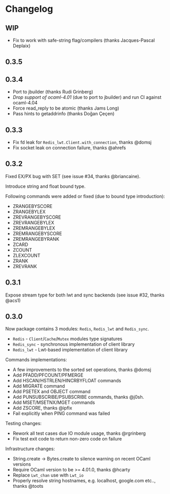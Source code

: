 # Changelog

## WIP

* Fix to work with safe-string flag/compilers (thanks Jacques-Pascal Deplaix)

## 0.3.5

## 0.3.4

* Port to jbuilder (thanks Rudi Grinberg)
* *Drop support of ocaml-4.01* (due to port to jbuilder) and run CI against ocaml-4.04
* Force read_reply to be atomic (thanks Jams Long)
* Pass hints to getaddrinfo (thanks Doğan Çeçen)

## 0.3.3

* Fix fd leak for `Redis_lwt.Client.with_connection`, thanks @domsj
* Fix socket leak on connection failure, thanks @ahrefs

## 0.3.2

Fixed EX/PX bug with SET (see issue #34, thanks @briancaine).

Introduce string and float bound type.

Following commands were added or fixed (due to bound type introduction):

* ZRANGEBYSCORE
* ZRANGEBYLEX
* ZREVRANGEBYSCORE
* ZREVRANGEBYLEX
* ZREMRANGEBYLEX
* ZREMRANGEBYSCORE
* ZREMRANGEBYRANK
* ZCARD
* ZCOUNT
* ZLEXCOUNT
* ZRANK
* ZREVRANK

## 0.3.1

Expose stream type for both lwt and sync backends (see issue #32, thanks @acs1)

## 0.3.0

Now package contains 3 modules: `Redis`, `Redis_lwt` and `Redis_sync`.

* `Redis` - `Client`/`Cache`/`Mutex` modules type signatures
* `Redis_sync` - synchronous implementation of client library
* `Redis_lwt` - Lwt-based implementation of client library

Commands implementations:

* A few improvements to the sorted set operations, thanks @domsj
* Add PFADD/PFCOUNT/PFMERGE
* Add HSCAN/HSTRLEN/HINCRBYFLOAT commands
* Add MIGRATE command
* Add PSETEX and OBJECT command
* Add PUNSUBSCRIBE/PSUBSCRIBE commands, thanks @j0sh.
* Add MSET/MSETNX/MGET commands
* Add ZSCORE, thanks @ipfix
* Fail explicitly when PING command was failed

Testing changes:

* Rework all test cases due IO module usage, thanks @rgrinberg
* Fix test exit code to return non-zero code on failure

Infrastructure changes:

* String.create -> Bytes.create to silence warning on recent OCaml versions
* Require OCaml version to be >= 4.01.0, thanks @hcarty
* Replace `Lwt_chan` use with `Lwt_io`
* Properly resolve string hostnames, e.g. localhost, google.com etc.., thanks @toots
